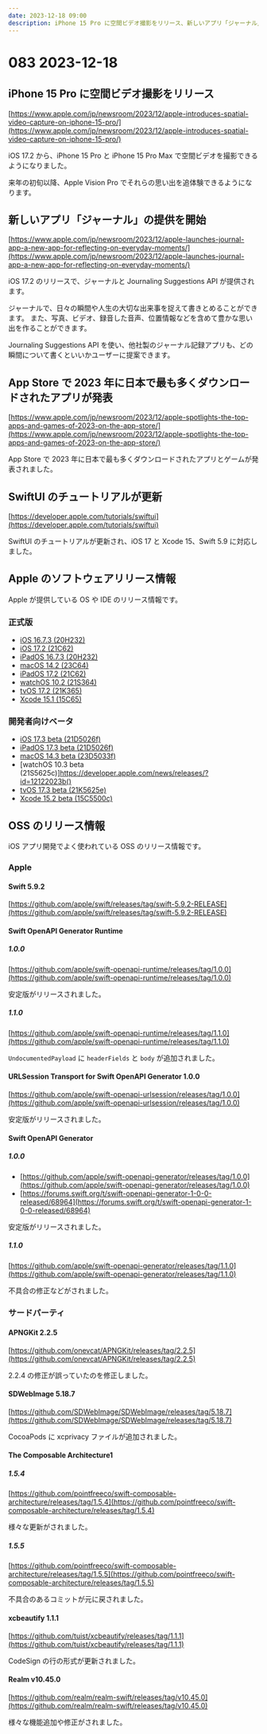 ```yaml
---
date: 2023-12-18 09:00
description: iPhone 15 Pro に空間ビデオ撮影をリリース、新しいアプリ「ジャーナル」の提供を開始、SwiftUI のチュートリアルが更新、iOS 17.2 リリース、Xcode 15.1 リリース、Swift 5.9.2 リリース、Swift OpenAPI Generator 1.0.0 リリース、ほか
---
```

# 083 2023-12-18

## iPhone 15 Pro に空間ビデオ撮影をリリース

[https://www.apple.com/jp/newsroom/2023/12/apple-introduces-spatial-video-capture-on-iphone-15-pro/](https://www.apple.com/jp/newsroom/2023/12/apple-introduces-spatial-video-capture-on-iphone-15-pro/)

iOS 17.2 から、iPhone 15 Pro と iPhone 15 Pro Max で空間ビデオを撮影できるようになりました。

来年の初旬以降、Apple Vision Pro でそれらの思い出を追体験できるようになります。

## 新しいアプリ「ジャーナル」の提供を開始

[https://www.apple.com/jp/newsroom/2023/12/apple-launches-journal-app-a-new-app-for-reflecting-on-everyday-moments/](https://www.apple.com/jp/newsroom/2023/12/apple-launches-journal-app-a-new-app-for-reflecting-on-everyday-moments/)

iOS 17.2 のリリースで、ジャーナルと Journaling Suggestions API が提供されます。

ジャーナルで、日々の瞬間や人生の大切な出来事を捉えて書きとめることができます。
また、写真、ビデオ、録音した音声、位置情報などを含めて豊かな思い出を作ることができます。

Journaling Suggestions API を使い、他社製のジャーナル記録アプリも、どの瞬間について書くといいかユーザーに提案できます。

## App Store で 2023 年に日本で最も多くダウンロードされたアプリが発表

[https://www.apple.com/jp/newsroom/2023/12/apple-spotlights-the-top-apps-and-games-of-2023-on-the-app-store/](https://www.apple.com/jp/newsroom/2023/12/apple-spotlights-the-top-apps-and-games-of-2023-on-the-app-store/)

App Store で 2023 年に日本で最も多くダウンロードされたアプリとゲームが発表されました。

## SwiftUI のチュートリアルが更新

[https://developer.apple.com/tutorials/swiftui](https://developer.apple.com/tutorials/swiftui)

SwiftUI のチュートリアルが更新され、iOS 17 と Xcode 15、Swift 5.9 に対応しました。

## Apple のソフトウェアリリース情報

Apple が提供している OS や IDE のリリース情報です。

### 正式版

- [iOS 16.7.3 (20H232)](https://developer.apple.com/news/releases/?id=12112023b)
- [iOS 17.2 (21C62)](https://developer.apple.com/news/releases/?id=12112023g)
- [iPadOS 16.7.3 (20H232)](https://developer.apple.com/news/releases/?id=12112023a)
- [macOS 14.2 (23C64)](https://developer.apple.com/news/releases/?id=12112023e)
- [iPadOS 17.2 (21C62)](https://developer.apple.com/news/releases/?id=12112023f)
- [watchOS 10.2 (21S364)](https://developer.apple.com/news/releases/?id=12112023d)
- [tvOS 17.2 (21K365)](https://developer.apple.com/news/releases/?id=12112023c)
- [Xcode 15.1 (15C65)](https://developer.apple.com/news/releases/?id=12112023h)

### 開発者向けベータ

- [iOS 17.3 beta (21D5026f)](https://developer.apple.com/news/releases/?id=12122023e)
- [iPadOS 17.3 beta (21D5026f)](https://developer.apple.com/news/releases/?id=12122023d)
- [macOS 14.3 beta (23D5033f)](https://developer.apple.com/news/releases/?id=12122023c)
- [watchOS 10.3 beta (21S5625c)]https://developer.apple.com/news/releases/?id=12122023b()
- [tvOS 17.3 beta (21K5625e)](https://developer.apple.com/news/releases/?id=12122023a)
- [Xcode 15.2 beta (15C5500c)](https://developer.apple.com/news/releases/?id=12122023f)

## OSS のリリース情報

iOS アプリ開発でよく使われている OSS のリリース情報です。

### Apple

#### Swift 5.9.2

[https://github.com/apple/swift/releases/tag/swift-5.9.2-RELEASE](https://github.com/apple/swift/releases/tag/swift-5.9.2-RELEASE)

#### Swift OpenAPI Generator Runtime

##### 1.0.0

[https://github.com/apple/swift-openapi-runtime/releases/tag/1.0.0](https://github.com/apple/swift-openapi-runtime/releases/tag/1.0.0)

安定版がリリースされました。

##### 1.1.0

[https://github.com/apple/swift-openapi-runtime/releases/tag/1.1.0](https://github.com/apple/swift-openapi-runtime/releases/tag/1.1.0)

`UndocumentedPayload` に `headerFields` と `body` が追加されました。

#### URLSession Transport for Swift OpenAPI Generator 1.0.0

[https://github.com/apple/swift-openapi-urlsession/releases/tag/1.0.0](https://github.com/apple/swift-openapi-urlsession/releases/tag/1.0.0)

安定版がリリースされました。

#### Swift OpenAPI Generator

##### 1.0.0

- [https://github.com/apple/swift-openapi-generator/releases/tag/1.0.0](https://github.com/apple/swift-openapi-generator/releases/tag/1.0.0)
- [https://forums.swift.org/t/swift-openapi-generator-1-0-0-released/68964](https://forums.swift.org/t/swift-openapi-generator-1-0-0-released/68964)

安定版がリリースされました。

##### 1.1.0

[https://github.com/apple/swift-openapi-generator/releases/tag/1.1.0](https://github.com/apple/swift-openapi-generator/releases/tag/1.1.0)

不具合の修正などがされました。

### サードパーティ

#### APNGKit 2.2.5

[https://github.com/onevcat/APNGKit/releases/tag/2.2.5](https://github.com/onevcat/APNGKit/releases/tag/2.2.5)

2.2.4 の修正が誤っていたのを修正しました。

#### SDWebImage 5.18.7

[https://github.com/SDWebImage/SDWebImage/releases/tag/5.18.7](https://github.com/SDWebImage/SDWebImage/releases/tag/5.18.7)

CocoaPods に xcprivacy ファイルが追加されました。

#### The Composable Architecture1

##### 1.5.4

[https://github.com/pointfreeco/swift-composable-architecture/releases/tag/1.5.4](https://github.com/pointfreeco/swift-composable-architecture/releases/tag/1.5.4)

様々な更新がされました。

##### 1.5.5

[https://github.com/pointfreeco/swift-composable-architecture/releases/tag/1.5.5](https://github.com/pointfreeco/swift-composable-architecture/releases/tag/1.5.5)

不具合のあるコミットが元に戻されました。

#### xcbeautify 1.1.1

[https://github.com/tuist/xcbeautify/releases/tag/1.1.1](https://github.com/tuist/xcbeautify/releases/tag/1.1.1)

CodeSign の行の形式が更新されました。

#### Realm v10.45.0

[https://github.com/realm/realm-swift/releases/tag/v10.45.0](https://github.com/realm/realm-swift/releases/tag/v10.45.0)

様々な機能追加や修正がされました。
